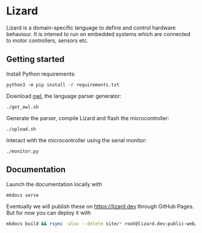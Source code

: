 # Lizard

Lizard is a domain-specific language to define and control hardware behaviour.
It is intened to run on embedded systems which are connected to motor controllers, sensors etc.

## Getting started

Install Python requirements:

    python3 -m pip install -r requirements.txt

Download [owl](https://github.com/ianh/owl), the language parser generator:

    ./get_owl.sh

Generate the parser, compile Lizard and flash the microcontroller:

    ./upload.sh

Interact with the microcontroller using the serial monitor:

    ./monitor.py

## Documentation

Launch the documentation locally with

```bash
mkdocs serve
```

Eventually we will publish these on https://lizard.dev through GitHub Pages.
But for now you can deploy it with

```bash
mkdocs build && rsync -aluv --delete site/* root@lizard.dev:public-web/lizard/
```
